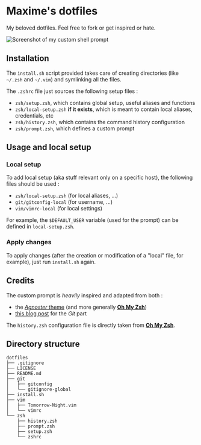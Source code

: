 # Maxime's dotfiles

My beloved dotfiles. Feel free to fork or get inspired or hate.

![Screenshot of my custom shell prompt](http://maximepeschard.github.io/images/zshprompt.png)

## Installation

The `install.sh` script provided takes care of creating directories (like
`~/.zsh` and `~/.vim`) and symlinking all the files.

The `.zshrc` file just sources the following setup files :
* `zsh/setup.zsh`, which contains global setup, useful aliases and functions
* `zsh/local-setup.zsh` **if it exists**, which is meant to contain local
  aliases, credentials, etc
* `zsh/history.zsh`, which contains the command history configuration
* `zsh/prompt.zsh`, which defines a custom prompt


## Usage and local setup

### Local setup

To add local setup (aka stuff relevant only on a specific host), the following
files should be used :
* `zsh/local-setup.zsh` (for local aliases, ...)
* `git/gitconfig-local` (for username, ...)
* `vim/vimrc-local` (for local settings)

For example, the `$DEFAULT_USER` variable (used for the prompt) can be defined
in `local-setup.zsh`.

### Apply changes

To apply changes (after the creation or modification of a "local" file, for
example), just run `install.sh` again.


## Credits

The custom prompt is *heavily* inspired and adapted from both :
* the [*Agnoster*
  theme](https://github.com/robbyrussell/oh-my-zsh/blob/master/themes/agnoster.zsh-theme)
(and more generally [**Oh My Zsh**](https://github.com/robbyrussell/oh-my-zsh))
* [this blog post](http://techanic.net/2012/12/30/my_git_prompt_for_zsh.html)
  for the *Git* part 

The `history.zsh` configuration file is directly taken from [**Oh My
Zsh**](https://github.com/robbyrussell/oh-my-zsh).


## Directory structure

~~~
dotfiles
├── .gitignore
├── LICENSE
├── README.md
├── git
│   ├── gitconfig
│   └── gitignore-global
├── install.sh
├── vim
│   ├── Tomorrow-Night.vim
│   └── vimrc
└── zsh
    ├── history.zsh
    ├── prompt.zsh
    ├── setup.zsh
    └── zshrc
~~~

